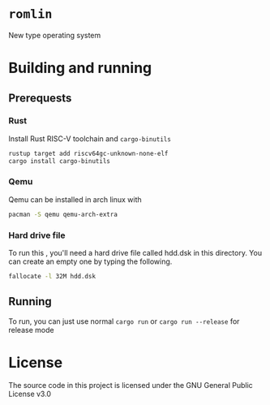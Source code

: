 # `romlin`
New type operating system

# Building and running
## Prerequests
### Rust
Install Rust RISC-V toolchain and `cargo-binutils`
```sh
rustup target add riscv64gc-unknown-none-elf
cargo install cargo-binutils
```
### Qemu
Qemu can be installed in arch linux with
```sh
pacman -S qemu qemu-arch-extra
```
### Hard drive file
To run this , you'll need a hard drive file called hdd.dsk in this directory. You can create an empty
one by typing the following.
```sh
fallocate -l 32M hdd.dsk
```


## Running
To run, you can just use normal `cargo run` or `cargo run --release` for release mode

# License
The source code in this project is licensed under the GNU General Public License v3.0
